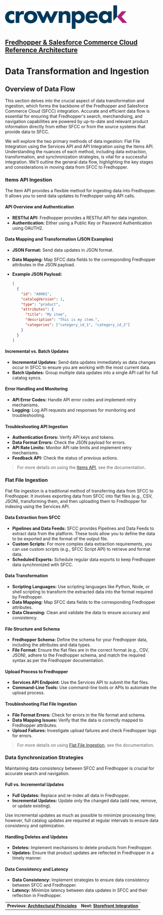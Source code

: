 <a href="http://www.crownpeak.com" target="_blank">![Crownpeak Logo](../../../images/logo/crownpeak-logo.png "Crownpeak Logo")</a>

## [Fredhopper & Salesforce Commerce Cloud Reference Architecture](../README.md)

# Data Transformation and Ingestion

## Overview of Data Flow

This section delves into the crucial aspect of data transformation and ingestion, which forms the backbone of the Fredhopper and Salesforce Commerce Cloud (SFCC) integration. Accurate and efficient data flow is essential for ensuring that Fredhopper's search, merchandising, and navigation capabilities are powered by up-to-date and relevant product information directly from either SFCC or from the source systems that provide data to SFCC.

We will explore the two primary methods of data ingestion: Flat File Integration using the Services API and API Integration using the Items API. Understanding the nuances of each method, including data extraction, transformation, and synchronization strategies, is vital for a successful integration. We'll outline the general data flow, highlighting the key stages and considerations in moving data from SFCC to Fredhopper.

### Items API Ingestion

The Item API provides a flexible method for ingesting data into Fredhopper. It allows you to send data updates to Fredhopper using API calls.

#### API Overview and Authentication

- **RESTful API:** Fredhopper provides a RESTful API for data ingestion.
- **Authentication:** Either using a Public Key or Password Authentication using OAUTH2.

#### Data Mapping and Transformation (JSON Examples)

- **JSON Format:** Send data updates in JSON format.
- **Data Mapping:** Map SFCC data fields to the corresponding Fredhopper attributes in the JSON payload.
- **Example JSON Payload:**

  ```json
  [
    {
      "id": "A0001",
      "catalogVersion": 1,
      "type": "product",
      "attributes": {
        "title": "My item",
        "description": "This is my item.",
        "categories": ["category_id_1", "category_id_2"]
      }
    }
  ]

#### Incremental vs. Batch Updates

- **Incremental Updates:** Send data updates immediately as data changes occur in SFCC to ensure you are working with the most current data.
- **Batch Updates:** Group multiple data updates into a single API call for full catalog syncs.

#### Error Handling and Monitoring

- **API Error Codes:** Handle API error codes and implement retry mechanisms.
- **Logging:** Log API requests and responses for monitoring and troubleshooting.

#### Troubleshooting API Ingestion

- **Authentication Errors:** Verify API keys and tokens.
- **Data Format Errors:** Check the JSON payload for errors.
- **API Rate Limits:** Monitor API rate limits and implement retry mechanisms.
- **Feedback API:** Check the status of previous actions.


>For more details on using the [Items API](https://crownpeak.gitbook.io/product-discovery/product-discovery-developer-guide/item-catalog-management/what-is-the-items-api), see the documentation.

### Flat File Ingestion

Flat file ingestion is a traditional method of transferring data from SFCC to Fredhopper. It involves exporting data from SFCC into flat files (e.g., CSV, JSON), transforming them, and then uploading them to Fredhopper for indexing using the Services API.

#### Data Extraction from SFCC

- **Pipelines and Data Feeds:** SFCC provides Pipelines and Data Feeds to extract data from the platform. These tools allow you to define the data to be exported and the format of the output file.
- **Custom Scripts:** For more complex data extraction requirements, you can use custom scripts (e.g., SFCC Script API) to retrieve and format data.
- **Scheduled Exports:** Schedule regular data exports to keep Fredhopper data synchronized with SFCC.

#### Data Transformation

- **Scripting Languages:** Use scripting languages like Python, Node, or shell scripting to transform the extracted data into the format required by Fredhopper.
- **Data Mapping:** Map SFCC data fields to the corresponding Fredhopper attributes.
- **Data Cleansing:** Clean and validate the data to ensure accuracy and consistency.

#### File Structure and Schema

- **Fredhopper Schema:** Define the schema for your Fredhopper data, including the attributes and data types.
- **File Format:** Ensure the flat files are in the correct format (e.g., CSV, JSON), adhere to the Fredhopper schema, and match the required syntax as per the Fredhopper documentation.

#### Upload Process to Fredhopper

- **Services API Endpoint:** Use the Services API to submit the flat files.
- **Command-Line Tools:** Use command-line tools or APIs to automate the upload process.

#### Troubleshooting Flat File Ingestion

- **File Format Errors:** Check for errors in the file format and schema.
- **Data Mapping Issues:** Verify that the data is correctly mapped to Fredhopper attributes.
- **Upload Failures:** Investigate upload failures and check Fredhopper logs for errors.


>For more details on using [Flat File Ingestion](https://crownpeak.gitbook.io/product-discovery/fredhopper-integration-guide/fredhopper-integration-guide-1/data-integration), see the documentation.

### Data Synchronization Strategies

Maintaining data consistency between SFCC and Fredhopper is crucial for accurate search and navigation.

#### Full vs. Incremental Updates

- **Full Updates:** Replace and re-index all data in Fredhopper.
- **Incremental Updates:** Update only the changed data (add new, remove, or update existing).

Use incremental updates as much as possible to minimize processing time; however, full catalog updates are required at regular intervals to ensure data consistency and optimization.

#### Handling Deletes and Updates

- **Deletes:** Implement mechanisms to delete products from Fredhopper.
- **Updates:** Ensure that product updates are reflected in Fredhopper in a timely manner.

#### Data Consistency and Latency

- **Data Consistency:** Implement strategies to ensure data consistency between SFCC and Fredhopper.
- **Latency:** Minimize latency between data updates in SFCC and their reflection in Fredhopper.

|                                                                                 |                                                                                                                             |
|---------------------------------------------------------------------------------|-----------------------------------------------------------------------------------------------------------------------------|
| **Previous: [Architectural Principles](../architectural-principles/README.md)** | **Next: [Storefront Integration](../storefront-integration/README.md)** |
